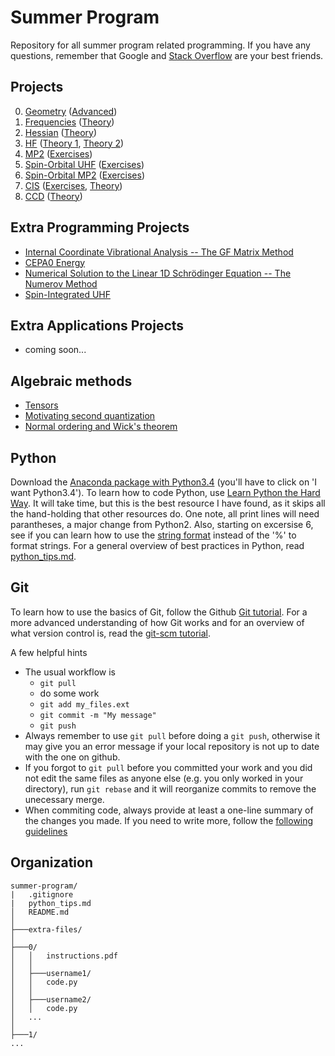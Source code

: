 Summer Program
==============

Repository for all summer program related programming. If you have any questions,
remember that Google and [Stack Overflow](http://stackoverflow.com/) are your best
friends.


Projects
--------

<ol start="0">
  <li><a href="https://github.com/CCQC/summer-program/blob/master/0/instructions.pdf">Geometry</a>
     (<a href="https://github.com/CCQC/summer-program/blob/master/0/advanced.pdf">Advanced</a>)</li>
  <li><a href="https://github.com/CCQC/summer-program/blob/master/1/instructions.pdf">Frequencies</a>
     (<a href="https://github.com/CCQC/summer-program/blob/master/1/theory.pdf">Theory</a>)</li>
  <li><a href="https://github.com/CCQC/summer-program/blob/master/2/instructions.pdf">Hessian</a>
     (<a href="https://github.com/CCQC/summer-program/blob/master/2/theory.pdf">Theory</a>)</li>
  <li><a href="https://github.com/CCQC/summer-program/blob/master/3/instructions.pdf">HF</a>
     (<a href="https://github.com/CCQC/summer-program/blob/master/3/theory-part-1.pdf">Theory 1</a>,
      <a href="https://github.com/CCQC/summer-program/blob/master/3/theory-part-2.pdf">Theory 2</a>)</li>
  <li><a href="https://github.com/CCQC/summer-program/blob/master/4/instructions.pdf">MP2</a>
     (<a href="https://github.com/CCQC/summer-program/blob/master/4/exercises.pdf">Exercises</a>)</li>
  <li><a href="https://github.com/CCQC/summer-program/blob/master/5/instructions.pdf">Spin-Orbital UHF</a>
     (<a href="https://github.com/CCQC/summer-program/blob/master/5/exercises.pdf">Exercises</a>)</li>
  <li><a href="https://github.com/CCQC/summer-program/blob/master/6/instructions.pdf">Spin-Orbital MP2</a>
     (<a href="https://github.com/CCQC/summer-program/blob/master/6/exercises.pdf">Exercises</a>)</li>
  <li><a href="https://github.com/CCQC/summer-program/blob/master/7/instructions.pdf">CIS</a>
     (<a href="https://github.com/CCQC/summer-program/blob/master/7/exercises.pdf">Exercises</a>,
      <a href="https://github.com/CCQC/summer-program/blob/master/7/theory.pdf">Theory</a>)</li>
  <li><a href="https://github.com/CCQC/summer-program/blob/master/8/instructions.pdf">CCD</a>
     (<a href="https://github.com/CCQC/summer-program/blob/master/8/theory.pdf">Theory</a>)</li>
</ol>


Extra Programming Projects
--------------------------
 - [Internal Coordinate Vibrational Analysis -- The GF Matrix Method](https://github.com/CCQC/summer-program/tree/master/extra-programming-projects/gf-matrix/)
 - [CEPA0 Energy](https://github.com/CCQC/summer-program/tree/master/extra-programming-projects/cepa0/)
 - [Numerical Solution to the Linear 1D Schrödinger Equation -- The Numerov Method](https://github.com/CCQC/summer-program/tree/master/extra-programming-projects/numerov/)
 - [Spin-Integrated UHF](https://github.com/CCQC/summer-program/tree/master/extra-programming-projects/spin-integrated-uhf/)


Extra Applications Projects
---------------------------
 - coming soon...


Algebraic methods
-----------------
 - [Tensors](https://github.com/CCQC/summer-program/blob/master/algebraic-methods/tensors.pdf)
 - [Motivating second quantization](https://github.com/CCQC/summer-program/blob/master/algebraic-methods/motivating-second-quantization.pdf)
 - [Normal ordering and Wick's theorem](https://github.com/CCQC/summer-program/blob/master/algebraic-methods/normal-ordering.pdf)


Python
------
Download the [Anaconda package with Python3.4](http://continuum.io/downloads#34)
(you'll have to click on 'I want Python3.4'). To learn how to code Python, use
[Learn Python the Hard Way](http://learnpythonthehardway.org/book/). It will
take time, but this is the best resource I have found, as it skips all the
hand-holding that other resources do. One note, all print lines will need
parantheses, a major change from Python2. Also, starting on excersise 6, see if
you can learn how to use the [string
format](https://docs.python.org/3.5/library/string.html#string-formatting)
instead of the '%' to format strings. For a general overview of best practices
in Python, read [python_tips.md](python_tips.md).


Git
---
To learn how to use the basics of Git, follow the Github [Git
tutorial](https://try.github.io/). For a more advanced understanding of how Git
works and for an overview of what version control is, read the [git-scm
tutorial](http://git-scm.com/book/en/v2/Getting-Started-About-Version-Control).

A few helpful hints
* The usual workflow is
    - `git pull`
    - do some work
    - `git add my_files.ext`
    - `git commit -m "My message"`
    - `git push`
* Always remember to use `git pull` before doing a `git push`, otherwise it 
may give you an error message if your local repository is not up to date with
the one on github.
* If you forgot to `git pull` before you committed your work and you did not
edit the same files as anyone else (e.g. you only worked in your directory),
run `git rebase` and it will reorganize commits to remove the unecessary merge.
* When commiting code, always provide at least a one-line summary of the
changes you made. If you need to write more, follow the [following
guidelines](http://chris.beams.io/posts/git-commit/)


Organization
------------

 ```
summer-program/
|   .gitignore
|   python_tips.md
│   README.md
│
├───extra-files/
│
├───0/
│   │   instructions.pdf
│   │
│   ├───username1/
│   │   code.py
│   │
│   ├───username2/
│   │   code.py
│   ...
│
├───1/
...
```

